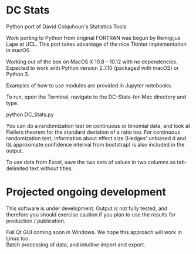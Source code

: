 # DC Stats
Python port of David Colquhoun's Statistics Tools

Work porting to Python from original FORTRAN was begun by Remigijus Lape at UCL. This port takes advantage of the nice Tkinter implementation in macOS. 

Working out of the box on MacOS X 10.8 - 10.12 with no dependencies. Expected to work with Python version 2.7.10 (packaged with macOS) or Python 3.

Examples of how to use modules are provided in Jupyter notebooks. 

To run, open the Terminal, navigate to the DC-Stats-for-Mac directory and type:

  python DC_Stats.py

You can do a randomization test on continuous or binomial data, and look at Fiellers theorem for the standard deviation of a ratio too. For continuous randomization test, information about effect size (Hedges' unbiased d and its approximate confidence interval from bootstrap) is also included in the output. 

To use data from Excel, save the two sets of values in two columns as tab-delimited text without titles.

# Projected ongoing development
This software is under development. Output is not fully tested, and therefore you should exercise caution if you plan to use the results for production / publication. 

Full Qt GUI coming soon in Windows. We hope this approach will work in Linux too.  
Batch processing of data, and intuitive import and export.


